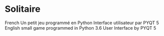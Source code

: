 # Solitaire
French   Un petit jeu programmé en Python Interface utilisateur par PYQT 5  English   small game programmed in Python 3.6 User Interface by PYQT 5
